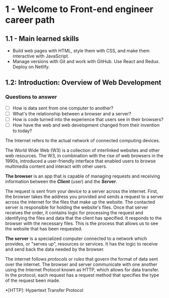 # 1 - Welcome to Front-end engineer career path

## 1.1 - Main learned skills

- Build web pages with HTML, style them with CSS, and make them interactive with JavaScript.
- Manage versions with Git and work with GitHub.
Use React and Redux.
Deploy on Netlify.

## 1.2: Introduction: Overview of Web Development

### Questions to answer

 - [ ] How is data sent from one computer to another?
 - [ ] What's the relationship between a browser and a server?
 - [ ] How is code turned into the experience that users see in their browsers?
 - [ ] How have the web and web development changed from their invention to today?

The Internet refers to the actual network of connected computing devices.

The World Wide Web (W3) is a collection of interlinked websites and other web resources. The W3, in combination with the rise of web browsers in the 1990s, introduced a user-friendly interface that enabled users to browse multimedia content and interact with other users.

**The browser** is an app that is capable of managing requests and receiving information between the **_Client_** (user) and the **_Server_**.

The request is sent from your device to a server across the internet. First, the browser takes the address you provided and sends a request to a server across the internet for the files that make up the website. The contacted server is responsible for holding the website's files. Once that server receives the order, it contains logic for processing the request and identifying the files and data that the client has specified. It responds to the browser with the necessary files. This is the process that allows us to see the website that has been requested.

**The server** is a specialized computer connected to a network which provides, or "serves up", resources or services. It has the logic to receive and send back the data needed by the browser.

The internet follows *protocols* or *rules* that govern the format of data sent over the internet. The browser and server communicate with one another using the Internet Protocol known as HTTP, which allows for data transfer.  In the protocol, each request has a request method that specifies the type of the request been made.



*[HTTP]: Hypertext Transfer Protocol
<!--stackedit_data:
eyJoaXN0b3J5IjpbODM3NTAxMTE3LC0xODY4MDU4MjY2XX0=
-->
